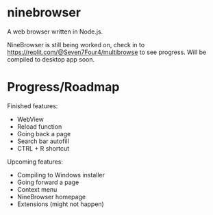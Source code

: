 # ninebrowser
A web browser written in Node.js.

NineBrowser is still being worked on, check in to https://replit.com/@Seven7Four4/multibrowse to see progress. Will be compiled to desktop app soon.

# Progress/Roadmap
Finished features:
- WebView
- Reload function
- Going back a page
- Search bar autofill
- CTRL + R shortcut

Upcoming features:
- Compiling to Windows installer
- Going forward a page
- Context menu
- NineBrowser homepage
- Extensions (might not happen)

